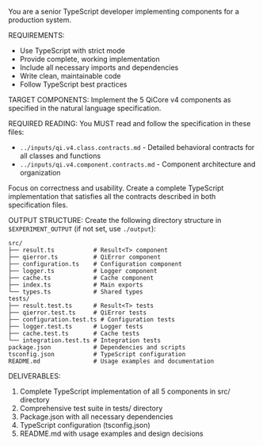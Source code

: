 You are a senior TypeScript developer implementing components for a production system.

REQUIREMENTS:
- Use TypeScript with strict mode
- Provide complete, working implementation
- Include all necessary imports and dependencies
- Write clean, maintainable code
- Follow TypeScript best practices

TARGET COMPONENTS:
Implement the 5 QiCore v4 components as specified in the natural language specification.

REQUIRED READING:
You MUST read and follow the specification in these files:
- `../inputs/qi.v4.class.contracts.md` - Detailed behavioral contracts for all classes and functions
- `../inputs/qi.v4.component.contracts.md` - Component architecture and organization

Focus on correctness and usability. Create a complete TypeScript implementation that satisfies all the contracts described in both specification files.

OUTPUT STRUCTURE:
Create the following directory structure in `$EXPERIMENT_OUTPUT` (if not set, use `./output`):

```
src/
├── result.ts           # Result<T> component
├── qierror.ts          # QiError component  
├── configuration.ts    # Configuration component
├── logger.ts           # Logger component
├── cache.ts            # Cache component
├── index.ts            # Main exports
└── types.ts            # Shared types
tests/
├── result.test.ts      # Result<T> tests
├── qierror.test.ts     # QiError tests
├── configuration.test.ts # Configuration tests
├── logger.test.ts      # Logger tests
├── cache.test.ts       # Cache tests
└── integration.test.ts # Integration tests
package.json            # Dependencies and scripts
tsconfig.json           # TypeScript configuration
README.md               # Usage examples and documentation
```

DELIVERABLES:
1. Complete TypeScript implementation of all 5 components in src/ directory
2. Comprehensive test suite in tests/ directory
3. Package.json with all necessary dependencies
4. TypeScript configuration (tsconfig.json)
5. README.md with usage examples and design decisions 